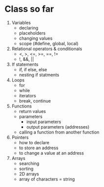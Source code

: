 # Class so far

1. Variables
   - declaring
   - placeholders
   - changing values
   - scope (#define, global, local)
2. Relational operators & conditionals
   - <, >, <=, >=, ==, !=
   - !, &&, ||
3. If statements
   - if, if else, else
   - nesting if statments
4. Loops
   - for
   - while
   - iterators
   - break, continue
5. Functions
   - return values
   - parameters
     - input parameters
     - output parameters (addresses)
   - calling a function from another function
6. Pointers
   - how to declare
   - to store an address
   - to change a value at an address
7. Arrays
   - searching
   - sorting
   - 2D arrays
   - array of characters = string
